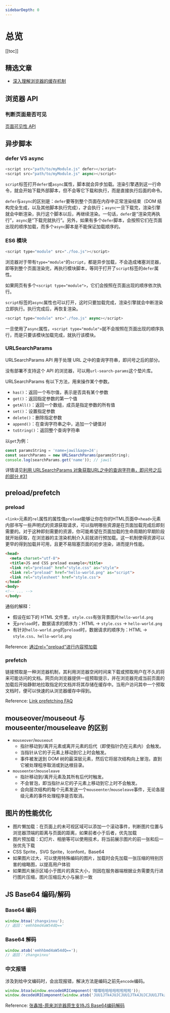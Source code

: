 ```yaml
---
sidebarDepth: 0
---
```


# 总览

[[toc]]

## 精选文章

- [深入理解浏览器的缓存机制](https://www.jianshu.com/p/54cc04190252)

## 浏览器 API

### 判断页面是否可见

[页面可见性 API](https://developer.mozilla.org/zh-CN/docs/Web/API/Page_Visibility_API)

## 异步脚本

### defer VS async

```js
<script src="path/to/myModule.js" defer></script>
<script src="path/to/myModule.js" async></script>
```

`script`标签打开`defer`或`async`属性，脚本就会异步加载。渲染引擎遇到这一行命令，就会开始下载外部脚本，但不会等它下载和执行，而是直接执行后面的命令。

`defer`与`async`的区别是：`defer`要等到整个页面在内存中正常渲染结束（DOM 结构完全生成，以及其他脚本执行完成），才会执行；`async`一旦下载完，渲染引擎就会中断渲染，执行这个脚本以后，再继续渲染。一句话，`defer`是“渲染完再执行”，`async`是“下载完就执行”。另外，如果有多个`defer`脚本，会按照它们在页面出现的顺序加载，而多个`async`脚本是不能保证加载顺序的。

### ES6 模块

```js
<script type="module" src="./foo.js"></script>
```

浏览器对于带有`type="module"`的`script`，都是异步加载，不会造成堵塞浏览器，即等到整个页面渲染完，再执行模块脚本，等同于打开了`script`标签的`defer`属性。

如果网页有多个`<script type="module">`，它们会按照在页面出现的顺序依次执行。

`script`标签的`async`属性也可以打开，这时只要加载完成，渲染引擎就会中断渲染立即执行。执行完成后，再恢复渲染。

```js
<script type="module" src="./foo.js" async></script>
```

一旦使用了`async`属性，`<script type="module">`就不会按照在页面出现的顺序执行，而是只要该模块加载完成，就执行该模块。

### URLSearchParams

URLSearchParams API 用于处理 URL 之中的查询字符串，即问号之后的部分。

没有部署不支持这个 API 的浏览器，可以用`url-search-params`这个垫片库。

URLSearchParams 有以下方法，用来操作某个参数。

- `has()`：返回一个布尔值，表示是否具有某个参数
- `get()`：返回指定参数的第一个值
- `getAll()`：返回一个数组，成员是指定参数的所有值
- `set()`：设置指定参数
- `delete()`：删除指定参数
- `append()`：在查询字符串之中，追加一个键值对
- `toString()`：返回整个查询字符串

以`get`为例：

```js
const paramsString = 'name=jawil&age=24';
const searchParams = new URLSearchParams(paramsString);
console.log(searchParams.get('name')); // jawil
```

详情请见[利用 URLSearchParams 对象获取URL之中的查询字符串，即问号之后的部分 #31](https://github.com/justjavac/the-front-end-knowledge-you-may-not-know/issues/31#issuecomment-422712267)

## preload/prefetch

### preload

 `<link>`元素的`rel`属性的属性值`preload`能够让你在你的HTML页面中`<head>`元素内部书写一些声明式的资源获取请求，可以指明哪些资源是在页面加载完成后即刻需要的。对于这种即刻需要的资源，你可能希望在页面加载的生命周期的早期阶段就开始获取，在浏览器的主渲染机制介入前就进行预加载。这一机制使得资源可以更早的得到加载并可用，且更不易阻塞页面的初步渲染，进而提升性能。

```html
<head>
  <meta charset="utf-8">
  <title>JS and CSS preload example</title>
  <link rel="preload" href="style.css" as="style">
  <link rel="preload" href="hello-world.png" as="script">
  <link rel="stylesheet" href="style.css">
</head>
<body>
<!-- ... -->
</body>
```

通俗的解释：

- 假设在如下的 HTML 文件里，`style.css`有张背景图片`hello-world.png`
- 无`preload`时，数据请求的顺序为：HTML -> `style.css` -> `hello-world.png`
- 有针对`hello-world.png`的`preload`时，数据请求的顺序为：HTML -> `style.css`、`hello-world.png`

Reference: [通过rel="preload"进行内容预加载](https://developer.mozilla.org/zh-CN/docs/Web/HTML/Preloading_content)

### prefetch

链接预取是一种浏览器机制，其利用浏览器空闲时间来下载或预取用户在不久的将来可能访问的文档。网页向浏览器提供一组预取提示，并在浏览器完成当前页面的加载后开始静默地拉取指定的文档并将其存储在缓存中。当用户访问其中一个预取文档时，便可以快速的从浏览器缓存中得到。

Reference: [Link prefetching FAQ](https://developer.mozilla.org/zh-CN/docs/Web/HTTP/Link_prefetching_FAQ)

## mouseover/mouseout 与 mouseenter/mouseleave 的区别

- `mouseover`/`mouseout`
  - 指针移动到/离开元素或离开元素的后代（即使指针仍在元素内）会触发。
  - 当指针从它的子元素上移动到它上时会触发。
  - 事件被发送到 DOM 树的最深层元素，然后它将层次结构向上冒泡，直到它被处理程序取消或到达根目录。
- `mouseenter`/`mouseleave`
  - 指针移动到/离开元素及其所有后代时触发。
  - 不会冒泡，即当指针从它的子元素上移动到它上时不会触发。
  - 会向层次结构的每个元素发送一个`mouseenter`/`mouseleave`事件，无论各层级元素的事件处理程序是否取消。

## 图片的性能优化

- 图片懒加载：在页面上的未可视区域可以添加一个滚动事件，判断图片位置与浏览器顶端的距离与页面的距离，如果前者小于后者，优先加载
- 图片预加载：幻灯片、相册等可以使用技术，将当前展示图片的前一张和后一张优先下载
- CSS Sprite，SVG Sprite，Iconfont，Base64
- 如果图片过大，可以使用特殊编码的图片，加载时会先加载一张压缩的特别厉害的缩略图，以提高用户体验
- 如果图片展示区域小于图片的真实大小，则因在服务器端根据业务需要先行进行图片压缩，图片压缩后大小与展示一致

## JS Base64 编码/解码

### Base64 编码

```js
window.btoa('zhangxinxu');
// 返回：'emhhbmd4aW54dQ=='
```

### Base64 解码

```js
window.atob('emhhbmd4aW54dQ==');
// 返回：'zhangxinxu'
```

### 中文报错

涉及到给中文编码时，会出现报错，解决方法是编码之前先`encode`编码。

```js
window.btoa(window.encodeURIComponent('嘻嘻哈哈哈哈啦啦啦啦'));
window.decodeURIComponent(window.atob('JUU1JTk4JUJCJUU1JTk4JUJCJUU1JTkzJTg4JUU1JTkzJTg4JUU1JTkzJTg4JUU1JTkzJTg4JUU1JTk1JUE2JUU1JTk1JUE2JUU1JTk1JUE2JUU1JTk1JUE2'));
```

Reference: [张鑫旭-原来浏览器原生支持JS Base64编码解码](https://www.zhangxinxu.com/wordpress/2018/08/js-base64-atob-btoa-encode-decode/)
